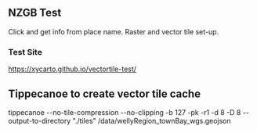 ## NZGB Test

Click and get info from place name.  Raster and vector tile set-up.

### Test Site

https://xycarto.github.io/vectortile-test/

## Tippecanoe to create vector tile cache
tippecanoe --no-tile-compression --no-clipping -b 127 -pk -r1 -d 8 -D 8 --output-to-directory "./tiles" /data/wellyRegion_townBay_wgs.geojson